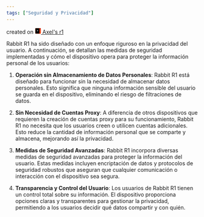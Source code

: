 ```yaml
---
tags: ["Seguridad y Privacidad"]
---
```


created on <a href="https://community.rabbit.tech/u/afaces"> 
    <img src="/assets/images/r1.png" alt="Axel's r1" width="16" height="16">
</a> <a href="https://community.rabbit.tech/u/afaces">Axel's r1</a>

Rabbit R1 ha sido diseñado con un enfoque riguroso en la privacidad del usuario. A continuación, se detallan las medidas de seguridad implementadas y cómo el dispositivo opera para proteger la información personal de los usuarios:

1. **Operación sin Almacenamiento de Datos Personales**: Rabbit R1 está diseñado para funcionar sin la necesidad de almacenar datos personales. Esto significa que ninguna información sensible del usuario se guarda en el dispositivo, eliminando el riesgo de filtraciones de datos.

2. **Sin Necesidad de Cuentas Proxy**: A diferencia de otros dispositivos que requieren la creación de cuentas proxy para su funcionamiento, Rabbit R1 no necesita que los usuarios creen o utilicen cuentas adicionales. Esto reduce la cantidad de información personal que se comparte y almacena, mejorando así la privacidad.

3. **Medidas de Seguridad Avanzadas**: Rabbit R1 incorpora diversas medidas de seguridad avanzadas para proteger la información del usuario. Estas medidas incluyen encriptación de datos y protocolos de seguridad robustos que aseguran que cualquier comunicación o interacción con el dispositivo sea segura.

4. **Transparencia y Control del Usuario**: Los usuarios de Rabbit R1 tienen un control total sobre su información. El dispositivo proporciona opciones claras y transparentes para gestionar la privacidad, permitiendo a los usuarios decidir qué datos compartir y con quién.
